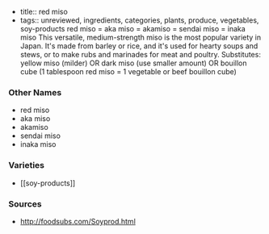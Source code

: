 - title:: red miso
- tags:: unreviewed, ingredients, categories, plants, produce, vegetables, soy-products
red miso = aka miso = akamiso = sendai miso = inaka miso This versatile, medium-strength miso is the most popular variety in Japan. It's made from barley or rice, and it's used for hearty soups and stews, or to make rubs and marinades for meat and poultry. Substitutes: yellow miso (milder) OR dark miso (use smaller amount) OR bouillon cube (1 tablespoon red miso = 1 vegetable or beef bouillon cube)

### Other Names

* red miso
* aka miso
* akamiso
* sendai miso
* inaka miso

### Varieties

* [[soy-products]]

### Sources
* http://foodsubs.com/Soyprod.html
